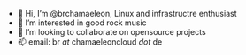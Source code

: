 - 👋 Hi, I’m @brchamaeleon, Linux and infrastructre enthusiast
- 👀 I’m interested in good rock music 
- 💞️ I’m looking to collaborate on opensource projects
- 📫 email: br _at_ chamaeleoncloud _dot_ de

<!---
brchamaeleon/brchamaeleon is a ✨ special ✨ repository because its `README.md` (this file) appears on your GitHub profile.
You can click the Preview link to take a look at your changes.
--->
